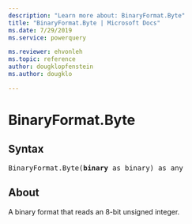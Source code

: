 ```yaml
---
description: "Learn more about: BinaryFormat.Byte"
title: "BinaryFormat.Byte | Microsoft Docs"
ms.date: 7/29/2019
ms.service: powerquery

ms.reviewer: ehvonleh
ms.topic: reference
author: dougklopfenstein
ms.author: dougklo

---
```

# BinaryFormat.Byte

## Syntax

<pre>
BinaryFormat.Byte(<b>binary</b> as binary) as any 
</pre> 
  
## About  
A binary format that reads an 8-bit unsigned integer.
